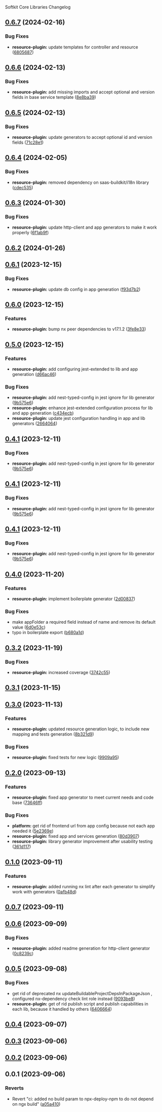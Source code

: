Softkit Core Libraries Changelog
## [0.6.7](https://github.com/softkitit/softkit-core/compare/resource-plugin-0.6.6...resource-plugin-0.6.7) (2024-02-16)


### Bug Fixes

* **resource-plugin:** update templates for controller and resource ([6805687](https://github.com/softkitit/softkit-core/commit/6805687e8c0ba4b61718b493757c8531972b1e42))

## [0.6.6](https://github.com/softkitit/softkit-core/compare/resource-plugin-0.6.5...resource-plugin-0.6.6) (2024-02-13)


### Bug Fixes

* **resource-plugin:** add missing imports and accept optional and version fields in base service template ([8e8ba39](https://github.com/softkitit/softkit-core/commit/8e8ba393024833cca4f465d9c8f66b8d352496e2))

## [0.6.5](https://github.com/softkitit/softkit-core/compare/resource-plugin-0.6.4...resource-plugin-0.6.5) (2024-02-13)


### Bug Fixes

* **resource-plugin:** update generators to accept optional id and version fields ([71c28e1](https://github.com/softkitit/softkit-core/commit/71c28e1d92b208d701f4bf30b63e4f7cba49bd1f))

## [0.6.4](https://github.com/softkitit/softkit-core/compare/resource-plugin-0.6.3...resource-plugin-0.6.4) (2024-02-05)


### Bug Fixes

* **resource-plugin:** removed dependency on saas-buildkit/i18n library ([cdec535](https://github.com/softkitit/softkit-core/commit/cdec535d8b06c0074e2012d159edff9b81ba97af))

## [0.6.3](https://github.com/softkitit/softkit-core/compare/resource-plugin-0.6.2...resource-plugin-0.6.3) (2024-01-30)


### Bug Fixes

* **resource-plugin:** update http-client and app generators to make it work properly ([6f1ab9f](https://github.com/softkitit/softkit-core/commit/6f1ab9fe7497f177f4ff72e143a1670cb7045c7f))

## [0.6.2](https://github.com/softkitit/softkit-core/compare/resource-plugin-0.6.1...resource-plugin-0.6.2) (2024-01-26)

## [0.6.1](https://github.com/softkitit/softkit-core/compare/resource-plugin-0.6.0...resource-plugin-0.6.1) (2023-12-15)


### Bug Fixes

* **resource-plugin:** update db config in app generation ([f93d7b2](https://github.com/softkitit/softkit-core/commit/f93d7b2ebee9f3d0e9344897fc766c54bca7e7c4))

## [0.6.0](https://github.com/softkitit/softkit-core/compare/resource-plugin-0.5.0...resource-plugin-0.6.0) (2023-12-15)


### Features

* **resource-plugin:** bump nx peer dependencies to v17.1.2 ([3fe8e33](https://github.com/softkitit/softkit-core/commit/3fe8e33c1574ea83914e0e62c3840a0dbc1d30da))

## [0.5.0](https://github.com/softkitit/softkit-core/compare/resource-plugin-0.4.0...resource-plugin-0.5.0) (2023-12-15)


### Features

* **resource-plugin:** add configuring jest-extended to lib and app generation ([d66ac46](https://github.com/softkitit/softkit-core/commit/d66ac465037094f7014920e288bfac7eb0fe9927))


### Bug Fixes

* **resource-plugin:** add nest-typed-config in jest ignore for lib generator ([9b575e6](https://github.com/softkitit/softkit-core/commit/9b575e6713aee84e019891e5b35afdfe9d0c67c2))
* **resource-plugin:** enhance jest-extended configuration process for lib and app generation ([c434ecb](https://github.com/softkitit/softkit-core/commit/c434ecb04c2f369b962d9f043f74baa4fb3714b0))
* **resource-plugin:** update jest configuration handling in app and lib generators ([2664064](https://github.com/softkitit/softkit-core/commit/266406461e6ff82ab6d0a32c8637ba245f3cc6a0))

## [0.4.1](https://github.com/softkitit/softkit-core/compare/resource-plugin-0.4.0...resource-plugin-0.4.1) (2023-12-11)


### Bug Fixes

* **resource-plugin:** add nest-typed-config in jest ignore for lib generator ([9b575e6](https://github.com/softkitit/softkit-core/commit/9b575e6713aee84e019891e5b35afdfe9d0c67c2))

## [0.4.1](https://github.com/softkitit/softkit-core/compare/resource-plugin-0.4.0...resource-plugin-0.4.1) (2023-12-11)


### Bug Fixes

* **resource-plugin:** add nest-typed-config in jest ignore for lib generator ([9b575e6](https://github.com/softkitit/softkit-core/commit/9b575e6713aee84e019891e5b35afdfe9d0c67c2))

## [0.4.1](https://github.com/softkitit/softkit-core/compare/resource-plugin-0.4.0...resource-plugin-0.4.1) (2023-12-11)


### Bug Fixes

* **resource-plugin:** add nest-typed-config in jest ignore for lib generator ([9b575e6](https://github.com/softkitit/softkit-core/commit/9b575e6713aee84e019891e5b35afdfe9d0c67c2))

## [0.4.0](https://github.com/softkitit/softkit-core/compare/resource-plugin-0.3.2...resource-plugin-0.4.0) (2023-11-20)


### Features

* **resource-plugin:** implement boilerplate generator ([2d00837](https://github.com/softkitit/softkit-core/commit/2d008372f6aaa15332d5b41dd4a775414ca79c3e))


### Bug Fixes

* make appFolder a required field instead of name and remove its default value ([6d0e53c](https://github.com/softkitit/softkit-core/commit/6d0e53c12c4811a8ed48215bbc6db5f696550bd9))
* typo in boilerplate export ([b680a1d](https://github.com/softkitit/softkit-core/commit/b680a1d1b33680c9727e91096ff43f5147c3ff3c))

## [0.3.2](https://github.com/softkitit/softkit-core/compare/resource-plugin-0.3.1...resource-plugin-0.3.2) (2023-11-19)


### Bug Fixes

* **resource-plugin:** increased coverage ([3742c55](https://github.com/softkitit/softkit-core/commit/3742c552c745a8ded3a1b1c8eb1924718965bd48))

## [0.3.1](https://github.com/softkitit/softkit-core/compare/resource-plugin-0.3.0...resource-plugin-0.3.1) (2023-11-15)

## [0.3.0](https://github.com/softkitit/softkit-core/compare/resource-plugin-0.2.0...resource-plugin-0.3.0) (2023-11-13)


### Features

* **resource-plugin:** updated resource generation logic, to include new mapping and tests generation ([8b321d9](https://github.com/softkitit/softkit-core/commit/8b321d9e5fcdc76a16d727f64354457ef30b763c))


### Bug Fixes

* **resource-plugin:** fixed tests for new logic ([9909a95](https://github.com/softkitit/softkit-core/commit/9909a959f69838f4324d1acf43f4dedbea6292cb))

## [0.2.0](https://github.com/saas-buildkit/saas-buildkit-core/compare/resource-plugin-0.1.0...resource-plugin-0.2.0) (2023-09-13)


### Features

* **resource-plugin:** fixed app generator to meet current needs and code base ([73646ff](https://github.com/saas-buildkit/saas-buildkit-core/commit/73646ff27bd03351ca744894f159b3fb6180a665))


### Bug Fixes

* **platform:** get rid of frontend url from app config because not each app needed it ([5e2369e](https://github.com/saas-buildkit/saas-buildkit-core/commit/5e2369ea919f71c9029a4ab952fe880f83699aff))
* **resource-plugin:** fixed app and services generation ([80d3907](https://github.com/saas-buildkit/saas-buildkit-core/commit/80d3907881ca244e96aa017c8c9a3a83b2c132aa))
* **resource-plugin:** library generator improvement after usability testing ([361d117](https://github.com/saas-buildkit/saas-buildkit-core/commit/361d1179595e2a8c110c65a294aa6236bb7b9c10))

## [0.1.0](https://github.com/saas-buildkit/saas-buildkit-core/compare/resource-plugin-0.0.7...resource-plugin-0.1.0) (2023-09-11)


### Features

* **resource-plugin:** added running nx lint after each generator to simplify work with generators ([0afb48d](https://github.com/saas-buildkit/saas-buildkit-core/commit/0afb48d86b4e213774aa5dc42d6c65f90ff1edad))

## [0.0.7](https://github.com/saas-buildkit/saas-buildkit-core/compare/resource-plugin-0.0.6...resource-plugin-0.0.7) (2023-09-11)

## [0.0.6](https://github.com/saas-buildkit/saas-buildkit-core/compare/resource-plugin-0.0.5...resource-plugin-0.0.6) (2023-09-09)


### Bug Fixes

* **resource-plugin:** added readme generation for http-client generator ([0c8239c](https://github.com/saas-buildkit/saas-buildkit-core/commit/0c8239c59db59a49ab643d69531577f8e8f67ae0))

## [0.0.5](https://github.com/saas-buildkit/saas-buildkit-core/compare/resource-plugin-0.0.4...resource-plugin-0.0.5) (2023-09-08)


### Bug Fixes

* get rid of deprecated nx updateBuildableProjectDepsInPackageJson , configured nx-dependency check lint role instead ([9093be8](https://github.com/saas-buildkit/saas-buildkit-core/commit/9093be892fd5f71629a6c22388e12432dacefdec))
* **resource-plugin:** get of rid publish script and publish capabilities in each lib, because it handled by others ([6406664](https://github.com/saas-buildkit/saas-buildkit-core/commit/64066640d13cfc6bf4e16055349265015d7bcd12))

## [0.0.4](https://github.com/saas-buildkit/saas-buildkit-core/compare/resource-plugin-0.0.3...resource-plugin-0.0.4) (2023-09-07)

## [0.0.3](https://github.com/saas-buildkit/saas-buildkit-core/compare/resource-plugin-0.0.2...resource-plugin-0.0.3) (2023-09-06)

## [0.0.2](https://github.com/saas-buildkit/saas-buildkit-core/compare/resource-plugin-0.0.1...resource-plugin-0.0.2) (2023-09-06)

## 0.0.1 (2023-09-06)


### Reverts

* Revert "ci: added no build param to npx-deploy-npm to do not depend on ngx build" ([a05a410](https://github.com/saas-buildkit/saas-buildkit-core/commit/a05a41073965039dd9656840a80144dcd6b4e180))
